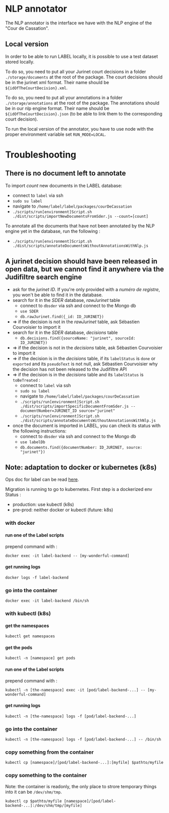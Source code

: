 # NLP annotator

The NLP annotator is the interface we have with the NLP engine of the "Cour de Cassation".

## Local version

In order to be able to run LABEL locally, it is possible to use a test dataset stored locally.

To do so, you need to put all your Jurinet court decisions in a folder `./storage/documents` at the root of the
package. The court decisions should be in the jurinet xml format. Their name should be `${idOfTheCourtDecision}.xml`.

To do so, you need to put all your annotations in a folder `./storage/annotations` at the root of the
package. The annotations should be in our nlp engine format. Their name should be `${idOfTheCourtDecision}.json`
(to be able to link them to the corresponding court decision).

To run the local version of the annotator, you have to use node with the proper environment variable set `RUN_MODE=LOCAL`.

# Troubleshooting

## There is no document left to annotate

To import _count_ new documents in the LABEL database:

- connect to `label` via ssh
- `sudo su label`
- navigate to `/home/label/label/packages/courDeCassation`
- `./scripts/run[environment]Script.sh ./dist/scripts/importNewDocumentsFromSder.js --count=[count]`

To annotate all the documents that have not been annotated by the NLP engine yet in the database, run the following :

- `./scripts/run[environment]Script.sh ./dist/scripts/annotateDocumentsWithoutAnnotationsWithNlp.js`

## A jurinet decision should have been released in open data, but we cannot find it anywhere via the Judifiltre search engine

- ask for the _jurinet ID_. If you're only provided with a _numéro de registre_, you won't be able to find it in the database.
- search for it in the _SDER_ database, _rawJurinet_ table
  - connect to `dbsder` via ssh and connect to the Mongo db
  - `use SDER`
  - `db.rawJurinet.find({_id: ID_JURINET})`
- => if the decision is not in the _rawJurinet_ table, ask Sébastien Courvoisier to import it
- search for it in the _SDER_ database, _decisions_ table
  - `db.decisions.find({sourceName: "jurinet", sourceId: ID_JURINET})`
- => if the decision is not in the _decisions_ table, ask Sébastien Courvoisier to import it
- => if the decision is in the _decisions_ table, if its `labelStatus` is `done` or `exported` and its `pseudoText` is not null, ask Sébastien Courvoisier why the decision has not been released to the Judifiltre API
- => if the decision is in the _decisions_ table and its `labelStatus` is `toBeTreated` :
  - connect to `label` via ssh
  - `sudo su label`
  - navigate to `/home/label/label/packages/courDeCassation`
  - `./scripts/run[environment]Script.sh ./dist/scripts/importSpecificDocumentFromSder.js --documentNumber=JURINET_ID source="jurinet"`
  - `./scripts/run[environment]Script.sh ./dist/scripts/annotateDocumentsWithoutAnnotationsWithNlp.js`
- once the document is imported in LABEL, you can check its status with the following instructions:
  - connect to `dbsder` via ssh and connect to the Mongo db
  - `use labelDb`
  - `db.documents.find({documentNumber: ID_JURINET, source: "jurinet"})`


## Note: adaptation to docker or kubernetes (k8s)

Ops doc for label can be read [here](https://github.com/Cour-de-cassation/Knowledge-base-ops/blob/master/plateforme-interne/integration-exploitation/apps-k8s/label.md).

Migration is running to go to kubernetes. First step is a dockerized env
Status :
- production: use kubectl (k8s)
- pre-prod: neither docker or kubectl (future: k8s)

### with docker
#### run one of the Label scripts
prepend command with :
```
docker exec -it label-backend -- [my-wonderful-command]
```
#### get running logs
```
docker logs -f label-backend
```

### go into the container
```
docker exec -it label-backend /bin/sh
```

### with kubectl (k8s)
#### get the namespaces
```
kubectl get namespaces
```
#### get the pods
```
kubectl -n [namespace] get pods
```

#### run one of the Label scripts
prepend command with :
```
kubectl -n [the-namespace] exec -it [pod/label-backend-...] -- [my-wonderful-command]
```

#### get running logs
```
kubectl -n [the-namespace] logs -f [pod/label-backend-...]
```

### go into the container
```
kubectl -n [the-namespace] logs -f [pod/label-backend-...] -- /bin/sh
```
### copy something from the container
```
kubectl cp [namespace]/[pod/label-backend-...]:[myfile] $pathto/myfile
```
### copy something to the container
Note: the container is readonly, the only place to strore temporary things into it can be `/dev/shm/tmp`.
```
kubectl cp $pathto/myfile [namespace]/[pod/label-backend-...]:/dev/shm/tmp/[myfile]
```
